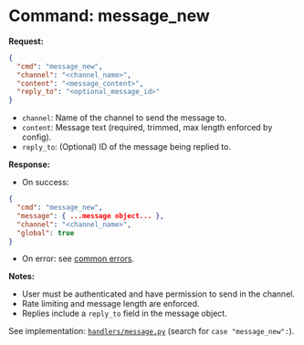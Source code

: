 # Command: message_new

**Request:**
```json
{
  "cmd": "message_new",
  "channel": "<channel_name>",
  "content": "<message_content>",
  "reply_to": "<optional_message_id>"
}
```

- `channel`: Name of the channel to send the message to.
- `content`: Message text (required, trimmed, max length enforced by config).
- `reply_to`: (Optional) ID of the message being replied to.

**Response:**
- On success:
```json
{
  "cmd": "message_new",
  "message": { ...message object... },
  "channel": "<channel_name>",
  "global": true
}
```
- On error: see [common errors](errors.md).

**Notes:**
- User must be authenticated and have permission to send in the channel.
- Rate limiting and message length are enforced.
- Replies include a `reply_to` field in the message object.

See implementation: [`handlers/message.py`](../handlers/message.py) (search for `case "message_new":`).

